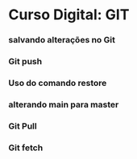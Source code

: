 # Curso Digital: GIT

### salvando alterações no Git
### Git push

### Uso do comando restore

### alterando main para master
### Git Pull
### Git fetch









